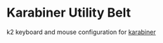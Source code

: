 # Karabiner Utility Belt

k2 keyboard and mouse configuration for [karabiner](https://karabiner-elements.pqrs.org/)

